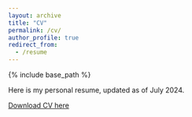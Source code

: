 ```yaml
---
layout: archive
title: "CV"
permalink: /cv/
author_profile: true
redirect_from:
  - /resume
---
```


{% include base_path %}

Here is my personal resume, updated as of July 2024.

[Download CV here](https://ShangrunLu.github.io/files/cv.pdf)
